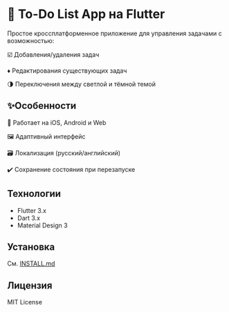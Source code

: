 # 📝 To-Do List App на Flutter
Простое кроссплатформенное приложение для управления задачами с возможностью:

☑️ Добавления/удаления задач

♦️ Редактирования существующих задач
 
🌗 Переключения между светлой и тёмной темой

## ✨Особенности
📱 Работает на iOS, Android и Web  

🖼️ Адаптивный интерфейс  

🗃️ Локализация (русский/английский)  

✔️ Сохранение состояния при перезапуске  

## Технологии
- Flutter 3.x
- Dart 3.x
- Material Design 3

## Установка
См. [INSTALL.md](INSTALL.md)

## Лицензия
MIT License
